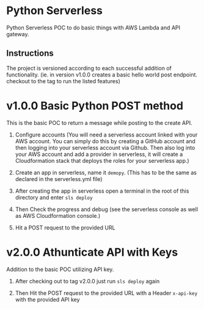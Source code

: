 # Python Serverless

Python Serverless POC to do basic things with AWS Lambda and API gateway.


## Instructions

The project is versioned according to each successful addition of functionality. (ie. in version v1.0.0 creates a basic hello world post endpoint. checkout to the tag to run the listed features)


# v1.0.0 Basic Python POST method 

This is the basic POC to return a message while posting to the create API. 

1. Configure accounts (You will need a serverless account linked with your AWS account. You can simply do this by creating a GitHub account and then logging into your serverless account via Github. Then also log into your AWS account and add a provider in serverless, it will create a Cloudformation stack that deploys the roles for your serverless app.) 

2. Create an app in serverless, name it `demopy`. (This has to be the same as declared in the serverless.yml file)

3. After creating the app in serverless open a terminal in the root of this directory and enter `sls deploy`

4. Then Check the progress and debug (see the serverless console as well as AWS Cloudformation console.)

5. Hit a POST request to the provided URL


# v2.0.0 Athunticate API with Keys

Addition to the basic POC utilizing API key.

1. After checking out to tag v2.0.0 just run `sls deploy` again

2. Then Hit the POST request to the provided URL with a Header `x-api-key` with the provided API key